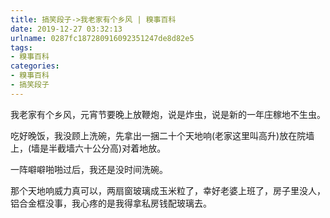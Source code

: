 ```yaml
---
title: 搞笑段子->我老家有个乡风 | 糗事百科
date: 2019-12-27 03:32:13
urlname: 0287fc187280916092351247de8d82e5
tags: 
- 糗事百科
categories:
- 糗事百科
- 搞笑段子
---
```

我老家有个乡风，元宵节要晚上放鞭炮，说是炸虫，说是新的一年庄稼地不生虫。

吃好晚饭，我没顾上洗碗，先拿出一捆二十个天地响(老家这里叫高升)放在院墙上，(墙是半截墙六十公分高)对着地放。

一阵噼噼啪啪过后，我还是没时间洗碗。

那个天地响威力真可以，两扇窗玻璃成玉米粒了，幸好老婆上班了，房子里没人，铝合金框没事，我心疼的是我得拿私房钱配玻璃去。


